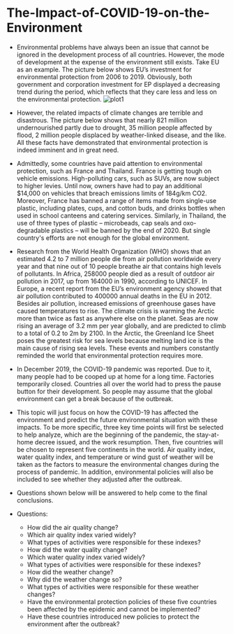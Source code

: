 # The-Impact-of-COVID-19-on-the-Environment
* Environmental problems have always been an issue that cannot be ignored in the development process of all countries. However, the mode of development at the expense of the environment still exists. Take EU as an example. The picture below shows EU’s investment for environmental protection from 2006 to 2019. Obviously, both government and corporation investment for EP displayed a decreasing trend during the period, which reflects that they care less and less on the environmental protection.
                   ![plot1](https://user-images.githubusercontent.com/71619071/147711779-8ce90928-64ba-48ab-b88b-0a2de431f502.png)


* However, the related impacts of climate changes are terrible and disastrous. The picture below shows that nearly 821 million undernourished partly due to drought, 35 million people affected by flood, 2 million people displaced by weather-linked disease, and the like. All these facts have demonstrated that environmental protection is indeed imminent and in great need.

* Admittedly, some countries have paid attention to environmental protection, such as France and Thailand. France is getting tough on vehicle emissions. High-polluting cars, such as SUVs, are now subject to higher levies. Until now, owners have had to pay an additional $14,000 on vehicles that breach emissions limits of 184g/km CO2. Moreover, France has banned a range of items made from single-use plastic, including plates, cups, and cotton buds, and drinks bottles when used in school canteens and catering services. Similarly, in Thailand, the use of three types of plastic – microbeads, cap seals and oxo-degradable plastics – will be banned by the end of 2020. But single country's efforts are not enough for the global environment.

* Research from the World Health Organization (WHO) shows that an estimated 4.2 to 7 million people die from air pollution worldwide every year and that nine out of 10 people breathe air that contains high levels of pollutants. In Africa, 258000 people died as a result of outdoor air pollution in 2017, up from 164000 in 1990, according to UNICEF. In Europe, a recent report from the EU’s environment agency showed that air pollution contributed to 400000 annual deaths in the EU in 2012. Besides air pollution, increased emissions of greenhouse gases have caused temperatures to rise. The climate crisis is warming the Arctic more than twice as fast as anywhere else on the planet. Seas are now rising an average of 3.2 mm per year globally, and are predicted to climb to a total of 0.2 to 2m by 2100. In the Arctic, the Greenland Ice Sheet poses the greatest risk for sea levels because melting land ice is the main cause of rising sea levels. These events and numbers constantly reminded the world that environmental protection requires more.

* In December 2019, the COVID-19 pandemic was reported. Due to it, many people had to be cooped up at home for a long time. Factories temporarily closed. Countries all over the world had to press the pause button for their development. So people may assume that the global environment can get a break because of the outbreak.

* This topic will just focus on how the COVID-19 has affected the environment and predict the future environmental situation with these impacts. To be more specific, three key time points will first be selected to help analyze, which are the beginning of the pandemic, the stay-at-home decree issued, and the work resumption. Then, five countries will be chosen to represent five continents in the world. Air quality index, water quality index, and temperature or wind gust of weather will be taken as the factors to measure the environmental changes during the process of pandemic. In addition, environmental policies will also be included to see whether they adjusted after the outbreak.

* Questions shown below will be answered to help come to the final conclusions.

* Questions:

  *  How did the air quality change?  
  * Which air quality index varied widely?  
  * What types of activities were responsible for these indexes?  
  * How did the water quality change?  
  * Which water quality index varied widely?  
  * What types of activities were responsible for these indexes?  
  * How did the weather change?  
  * Why did the weather change so?  
  * What types of activities were responsible for these weather changes?  
  * Have the environmental protection policies of these five countries been affected by the epidemic and cannot be implemented?
  * Have these countries introduced new policies to protect the environment after the outbreak?
